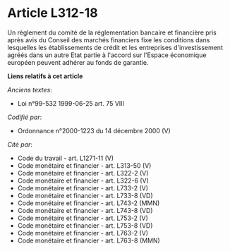 # Article L312-18

Un règlement du comité de la réglementation bancaire et financière pris après avis du Conseil des marchés financiers fixe les
conditions dans lesquelles les établissements de crédit et les entreprises d'investissement agréés dans un autre Etat partie
à l'accord sur l'Espace économique européen peuvent adhérer au fonds de garantie.

**Liens relatifs à cet article**

_Anciens textes_:

  - Loi n°99-532 1999-06-25 art. 75 VIII

_Codifié par_:

  - Ordonnance n°2000-1223 du 14 décembre 2000 (V)

_Cité par_:

  - Code du travail - art. L1271-11 (V)
  - Code monétaire et financier - art. L313-50 (V)
  - Code monétaire et financier - art. L322-2 (V)
  - Code monétaire et financier - art. L322-6 (V)
  - Code monétaire et financier - art. L733-2 (V)
  - Code monétaire et financier - art. L733-8 (VD)
  - Code monétaire et financier - art. L743-2 (MMN)
  - Code monétaire et financier - art. L743-8 (VD)
  - Code monétaire et financier - art. L753-2 (V)
  - Code monétaire et financier - art. L753-8 (VD)
  - Code monétaire et financier - art. L763-2 (V)
  - Code monétaire et financier - art. L763-8 (MMN)
